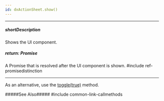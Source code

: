 ```yaml
---
id: dxActionSheet.show()
---
```

---
##### shortDescription
Shows the UI component.

##### return: Promise<void>
A Promise that is resolved after the UI component is shown.
#include ref-promisedistinction

---
As an alternative, use the [toggle(true)](/api-reference/10%20UI%20Components/dxActionSheet/3%20Methods/toggle(showing).md '/Documentation/ApiReference/UI_Components/dxActionSheet/Methods/#toggleshowing') method.

#####See Also#####
#include common-link-callmethods